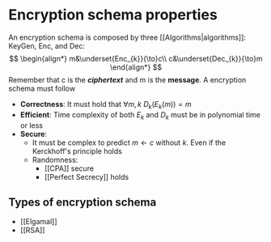# Encryption schema properties
An encryption schema is composed by three [[Algorithms|algorithms]]: KeyGen, Enc, and Dec:
$$
\begin{align*}
m&\underset{Enc_{k}}{\to}c\\
c&\underset{Dec_{k}}{\to}m
\end{align*}
$$
Remember that c is the ***ciphertext*** and m is the **message**.  A encryption schema must follow
* **Correctness**: It must hold that $\forall m,k\ D_{k}(E_{k}(m))=m$ 
* **Efficient**: Time complexity of both $E_{k}$ and $D_{k}$ must be in polynomial time or less
* **Secure**:
	- It must be complex to predict $m\leftarrow c$ without $k$. Even if the Kerckhoff's principle holds
	- Randomness:
		- [[CPA]] secure
		- [[Perfect Secrecy]] holds

## Types of encryption schema
* [[Elgamal]]
* [[RSA]]
